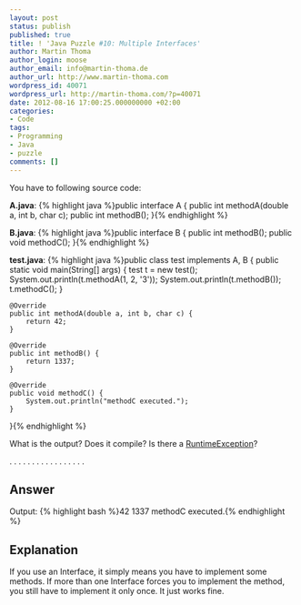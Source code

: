 ```yaml
---
layout: post
status: publish
published: true
title: ! 'Java Puzzle #10: Multiple Interfaces'
author: Martin Thoma
author_login: moose
author_email: info@martin-thoma.de
author_url: http://www.martin-thoma.com
wordpress_id: 40071
wordpress_url: http://martin-thoma.com/?p=40071
date: 2012-08-16 17:00:25.000000000 +02:00
categories:
- Code
tags:
- Programming
- Java
- puzzle
comments: []
---
```

You have to following source code:

<strong>A.java</strong>:
{% highlight java %}public interface A {
    public int methodA(double a, int b, char c);
    public int methodB();
}{% endhighlight %}

<strong>B.java</strong>:
{% highlight java %}public interface B {
    public int methodB();
    public void methodC();
}{% endhighlight %}

<strong>test.java</strong>:
{% highlight java %}public class test implements A, B {
    public static void main(String[] args) {
        test t = new test();
        System.out.println(t.methodA(1, 2, '3'));
        System.out.println(t.methodB());
        t.methodC();
    }

    @Override
    public int methodA(double a, int b, char c) {
        return 42;
    }

    @Override
    public int methodB() {
        return 1337;
    }

    @Override
    public void methodC() {
        System.out.println("methodC executed.");
    }
}{% endhighlight %}

What is the output? Does it compile? Is there a <a href="http://docs.oracle.com/javase/7/docs/api/java/lang/RuntimeException.html">RuntimeException</a>?

.
.
.
.
.
.
.
.
.
.
.
.
.
.
.
.
.

<h2>Answer</h2>
Output:
{% highlight bash %}42
1337
methodC executed.{% endhighlight %}

<h2>Explanation</h2>
If you use an Interface, it simply means you have to implement some methods. If more than one Interface forces you to implement the method, you still have to implement it only once. It just works fine.
